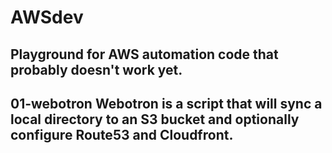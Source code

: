 # AWSdev
Playground for AWS automation code that probably doesn't work yet.
---
01-webotron
Webotron is a script that will sync a local directory to an S3 bucket and optionally configure Route53 and Cloudfront.
---
